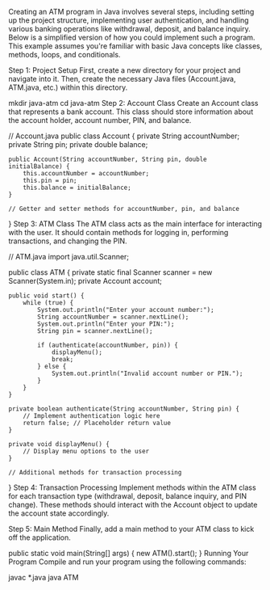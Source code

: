 Creating an ATM program in Java involves several steps, including setting up the project structure, implementing user authentication, and handling various banking operations like withdrawal, deposit, and balance inquiry. Below is a simplified version of how you could implement such a program. This example assumes you're familiar with basic Java concepts like classes, methods, loops, and conditionals.

Step 1: Project Setup
First, create a new directory for your project and navigate into it. Then, create the necessary Java files (Account.java, ATM.java, etc.) within this directory.

mkdir java-atm
cd java-atm
Step 2: Account Class
Create an Account class that represents a bank account. This class should store information about the account holder, account number, PIN, and balance.

// Account.java
public class Account {
    private String accountNumber;
    private String pin;
    private double balance;

    public Account(String accountNumber, String pin, double initialBalance) {
        this.accountNumber = accountNumber;
        this.pin = pin;
        this.balance = initialBalance;
    }

    // Getter and setter methods for accountNumber, pin, and balance
}
Step 3: ATM Class
The ATM class acts as the main interface for interacting with the user. It should contain methods for logging in, performing transactions, and changing the PIN.

// ATM.java
import java.util.Scanner;

public class ATM {
    private static final Scanner scanner = new Scanner(System.in);
    private Account account;

    public void start() {
        while (true) {
            System.out.println("Enter your account number:");
            String accountNumber = scanner.nextLine();
            System.out.println("Enter your PIN:");
            String pin = scanner.nextLine();

            if (authenticate(accountNumber, pin)) {
                displayMenu();
                break;
            } else {
                System.out.println("Invalid account number or PIN.");
            }
        }
    }

    private boolean authenticate(String accountNumber, String pin) {
        // Implement authentication logic here
        return false; // Placeholder return value
    }

    private void displayMenu() {
        // Display menu options to the user
    }

    // Additional methods for transaction processing
}
Step 4: Transaction Processing
Implement methods within the ATM class for each transaction type (withdrawal, deposit, balance inquiry, and PIN change). These methods should interact with the Account object to update the account state accordingly.

Step 5: Main Method
Finally, add a main method to your ATM class to kick off the application.

public static void main(String[] args) {
    new ATM().start();
}
Running Your Program
Compile and run your program using the following commands:

javac *.java
java ATM
